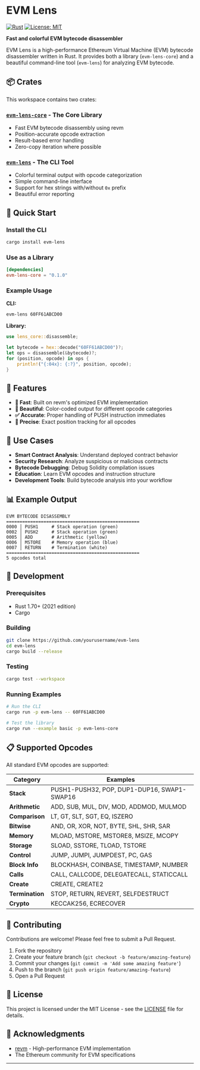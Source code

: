 # EVM Lens

[![Rust](https://img.shields.io/badge/rust-1.70+-blue.svg)](https://www.rust-lang.org)
[![License: MIT](https://img.shields.io/badge/License-MIT-yellow.svg)](https://opensource.org/licenses/MIT)

**Fast and colorful EVM bytecode disassembler**

EVM Lens is a high-performance Ethereum Virtual Machine (EVM) bytecode disassembler written in Rust. It provides both a library (`evm-lens-core`) and a beautiful command-line tool (`evm-lens`) for analyzing EVM bytecode.

## 📦 Crates

This workspace contains two crates:

### [`evm-lens-core`](./evm-lens-core) - The Core Library
- Fast EVM bytecode disassembly using revm
- Position-accurate opcode extraction  
- Result-based error handling
- Zero-copy iteration where possible

### [`evm-lens`](./evm-lens) - The CLI Tool  
- Colorful terminal output with opcode categorization
- Simple command-line interface
- Support for hex strings with/without `0x` prefix
- Beautiful error reporting

## 🚀 Quick Start

### Install the CLI

```bash
cargo install evm-lens
```

### Use as a Library

```toml
[dependencies]
evm-lens-core = "0.1.0"
```

### Example Usage

**CLI:**
```bash
evm-lens 60FF61ABCD00
```

**Library:**
```rust
use lens_core::disassemble;

let bytecode = hex::decode("60FF61ABCD00")?;
let ops = disassemble(&bytecode)?;
for (position, opcode) in ops {
    println!("{:04x}: {:?}", position, opcode);
}
```

## 🎨 Features

- **🚀 Fast**: Built on revm's optimized EVM implementation
- **🎨 Beautiful**: Color-coded output for different opcode categories
- **✅ Accurate**: Proper handling of PUSH instruction immediates
- **📍 Precise**: Exact position tracking for all opcodes


## 🎯 Use Cases

- **Smart Contract Analysis**: Understand deployed contract behavior
- **Security Research**: Analyze suspicious or malicious contracts  
- **Bytecode Debugging**: Debug Solidity compilation issues
- **Education**: Learn EVM opcodes and instruction structure
- **Development Tools**: Build bytecode analysis into your workflow

## 📊 Example Output

```
EVM BYTECODE DISASSEMBLY
==================================================
0000 │ PUSH1     # Stack operation (green)
0002 │ PUSH2     # Stack operation (green)  
0005 │ ADD       # Arithmetic (yellow)
0006 │ MSTORE    # Memory operation (blue)
0007 │ RETURN    # Termination (white)
==================================================
5 opcodes total
```


## 🔧 Development

### Prerequisites

- Rust 1.70+ (2021 edition)
- Cargo

### Building

```bash
git clone https://github.com/yourusername/evm-lens
cd evm-lens
cargo build --release
```

### Testing

```bash
cargo test --workspace
```

### Running Examples

```bash
# Run the CLI
cargo run -p evm-lens -- 60FF61ABCD00

# Test the library
cargo run --example basic -p evm-lens-core
```

## 📋 Supported Opcodes

All standard EVM opcodes are supported:

| Category | Examples |
|----------|----------|
| **Stack** | PUSH1-PUSH32, POP, DUP1-DUP16, SWAP1-SWAP16 |
| **Arithmetic** | ADD, SUB, MUL, DIV, MOD, ADDMOD, MULMOD |
| **Comparison** | LT, GT, SLT, SGT, EQ, ISZERO |
| **Bitwise** | AND, OR, XOR, NOT, BYTE, SHL, SHR, SAR |
| **Memory** | MLOAD, MSTORE, MSTORE8, MSIZE, MCOPY |
| **Storage** | SLOAD, SSTORE, TLOAD, TSTORE |
| **Control** | JUMP, JUMPI, JUMPDEST, PC, GAS |
| **Block Info** | BLOCKHASH, COINBASE, TIMESTAMP, NUMBER |
| **Calls** | CALL, CALLCODE, DELEGATECALL, STATICCALL |
| **Create** | CREATE, CREATE2 |
| **Termination** | STOP, RETURN, REVERT, SELFDESTRUCT |
| **Crypto** | KECCAK256, ECRECOVER |

## 🤝 Contributing

Contributions are welcome! Please feel free to submit a Pull Request.

1. Fork the repository
2. Create your feature branch (`git checkout -b feature/amazing-feature`)
3. Commit your changes (`git commit -m 'Add some amazing feature'`)
4. Push to the branch (`git push origin feature/amazing-feature`)
5. Open a Pull Request

## 📝 License

This project is licensed under the MIT License - see the [LICENSE](LICENSE) file for details.

## 🙏 Acknowledgments

- [revm](https://github.com/bluealloy/revm) - High-performance EVM implementation
- The Ethereum community for EVM specifications
****